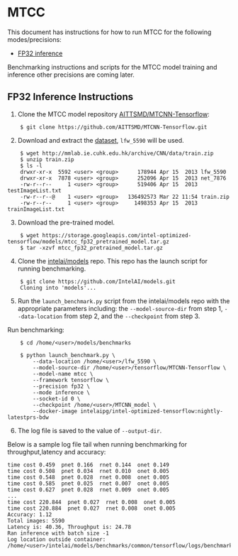 # MTCC

This document has instructions for how to run MTCC for the
following modes/precisions:
* [FP32 inference](#fp32-inference-instructions)

Benchmarking instructions and scripts for the MTCC model training and inference
other precisions are coming later.

## FP32 Inference Instructions

1. Clone the MTCC model repository [AITTSMD/MTCNN-Tensorflow](https://github.com/AITTSMD/MTCNN-Tensorflow):
```
    $ git clone https://github.com/AITTSMD/MTCNN-Tensorflow.git
```

2. Download and extract the [dataset](http://mmlab.ie.cuhk.edu.hk/archive/CNN/data/train.zip), `lfw_5590` will be used. 
```
    $ wget http://mmlab.ie.cuhk.edu.hk/archive/CNN/data/train.zip
    $ unzip train.zip
    $ ls -l
    drwxr-xr-x  5592 <user> <group>      178944 Apr 15  2013 lfw_5590
    drwxr-xr-x  7878 <user> <group>      252096 Apr 15  2013 net_7876
    -rw-r--r--     1 <user> <group>      519406 Apr 15  2013 testImageList.txt
    -rw-r--r--@    1 <user> <group>   136492573 Mar 22 11:54 train.zip
    -rw-r--r--     1 <user> <group>     1498353 Apr 15  2013 trainImageList.txt
```

3. Download the pre-trained model.
```
    $ wget https://storage.googleapis.com/intel-optimized-tensorflow/models/mtcc_fp32_pretrained_model.tar.gz
    $ tar -xzvf mtcc_fp32_pretrained_model.tar.gz
```

4. Clone the [intelai/models](https://github.com/intelai/models) repo.
This repo has the launch script for running benchmarking.

```
    $ git clone https://github.com/IntelAI/models.git
    Cloning into 'models'...
```

5. Run the `launch_benchmark.py` script from the intelai/models repo with the appropriate parameters including: the `--model-source-dir` from step 1, `--data-location` from step 2,
and the `--checkpoint` from step 3.

Run benchmarking:
```
    $ cd /home/<user>/models/benchmarks
    
    $ python launch_benchmark.py \
        --data-location /home/<user>/lfw_5590 \
        --model-source-dir /home/<user>/tensorflow/MTCNN-Tensorflow \
        --model-name mtcc \
        --framework tensorflow \
        --precision fp32 \
        --mode inference \
        --socket-id 0 \
        --checkpoint /home/<user>/MTCNN_model \
        --docker-image intelaipg/intel-optimized-tensorflow:nightly-latestprs-bdw
```

6. The log file is saved to the value of `--output-dir`.

Below is a sample log file tail when running benchmarking for throughput,latency and accuracy:

```
time cost 0.459  pnet 0.166  rnet 0.144  onet 0.149
time cost 0.508  pnet 0.034  rnet 0.010  onet 0.005
time cost 0.548  pnet 0.028  rnet 0.008  onet 0.005
time cost 0.585  pnet 0.025  rnet 0.007  onet 0.005
time cost 0.627  pnet 0.028  rnet 0.009  onet 0.005
...
time cost 220.844  pnet 0.027  rnet 0.008  onet 0.005
time cost 220.884  pnet 0.027  rnet 0.008  onet 0.005
Accuracy: 1.12
Total images: 5590
Latency is: 40.36, Throughput is: 24.78
Ran inference with batch size -1
Log location outside container: /home/<user>/intelai/models/benchmarks/common/tensorflow/logs/benchmark_mtcc_inference_fp32_20190322_221543.log
```